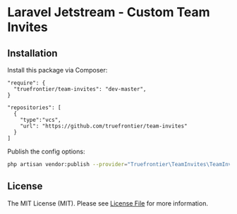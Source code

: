 # Laravel Jetstream - Custom Team Invites


## Installation

Install this package via Composer:

```composer
"require": {
  "truefrontier/team-invites": "dev-master",
}

"repositories": [
  {
    "type":"vcs",
    "url": "https://github.com/truefrontier/team-invites"
  }
]
```

Publish the config options:
```bash
php artisan vendor:publish --provider="Truefrontier\TeamInvites\TeamInvitesServiceProvider" --tag="config"
```

## License

The MIT License (MIT). Please see [License File](LICENSE.md) for more information.
